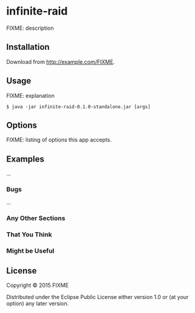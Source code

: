 # infinite-raid

FIXME: description

## Installation

Download from http://example.com/FIXME.

## Usage

FIXME: explanation

    $ java -jar infinite-raid-0.1.0-standalone.jar [args]

## Options

FIXME: listing of options this app accepts.

## Examples

...

### Bugs

...

### Any Other Sections
### That You Think
### Might be Useful

## License

Copyright © 2015 FIXME

Distributed under the Eclipse Public License either version 1.0 or (at
your option) any later version.
